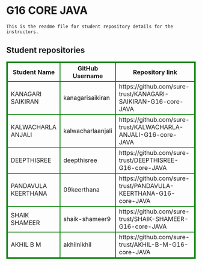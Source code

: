 # G16 CORE JAVA
    This is the readme file for student repository details for the instructors.
## Student repositories 
<table style="border : 2px solid green; width:100%;">
<tr >
<th style="border : 2px solid green;">Student Name</th>
<th style="border : 2px solid green;">GitHub Username</th>
<th style="border : 2px solid green;">Repository link</th>
</tr>
<tr style="border : 2px solid green;">
<td style="border : 2px solid green;">KANAGARI SAIKIRAN</td> 

<td style="border : 2px solid green;">kanagarisaikiran</td> 

<td style="border : 2px solid green;">https://github.com/sure-trust/KANAGARI-SAIKIRAN-G16-core-JAVA</td> 
</tr>

<tr style="border : 2px solid green;">
<td style="border : 2px solid green;">KALWACHARLA ANJALI</td> 

<td style="border : 2px solid green;">kalwacharlaanjali</td> 

<td style="border : 2px solid green;">https://github.com/sure-trust/KALWACHARLA-ANJALI-G16-core-JAVA</td> 
</tr>

<tr style="border : 2px solid green;">
<td style="border : 2px solid green;">DEEPTHISREE</td> 

<td style="border : 2px solid green;">deepthisree</td> 

<td style="border : 2px solid green;">https://github.com/sure-trust/DEEPTHISREE-G16-core-JAVA</td> 
</tr>

<tr style="border : 2px solid green;">
<td style="border : 2px solid green;">PANDAVULA KEERTHANA</td> 

<td style="border : 2px solid green;">09keerthana</td> 

<td style="border : 2px solid green;">https://github.com/sure-trust/PANDAVULA-KEERTHANA-G16-core-JAVA</td> 
</tr>

<tr style="border : 2px solid green;">
<td style="border : 2px solid green;">SHAIK SHAMEER</td> 

<td style="border : 2px solid green;">shaik-shameer9</td> 

<td style="border : 2px solid green;">https://github.com/sure-trust/SHAIK-SHAMEER-G16-core-JAVA</td> 
</tr>

<tr style="border : 2px solid green;">
<td style="border : 2px solid green;">AKHIL B M</td> 

<td style="border : 2px solid green;">akhilnikhil</td> 

<td style="border : 2px solid green;">https://github.com/sure-trust/AKHIL-B-M-G16-core-JAVA</td> 
</tr>
